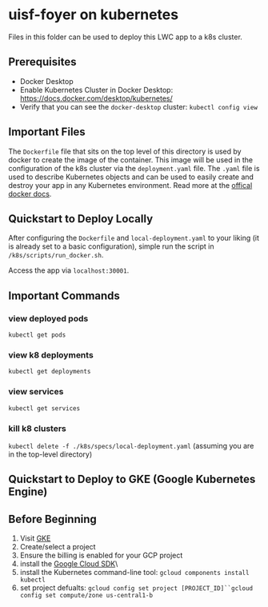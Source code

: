 # uisf-foyer on kubernetes

Files in this folder can be used to deploy this LWC app to a k8s cluster.

## Prerequisites
- Docker Desktop 
- Enable Kubernetes Cluster in Docker Desktop: https://docs.docker.com/desktop/kubernetes/
- Verify that you can see the `docker-desktop` cluster: `kubectl config view`

## Important Files
The `Dockerfile` file that sits on the top level of this directory is used by docker to create the image of the
container. This image will be used in the configuration of the k8s cluster via the `deployment.yaml` file. The
`.yaml` file is used to describe Kubernetes objects and can be used to easily create and destroy your app in any
Kubernetes environment. Read more at the [offical docker docs](https://docs.docker.com/get-started/kube-deploy/).

## Quickstart to Deploy Locally
After configuring the `Dockerfile` and `local-deployment.yaml` to your liking (it is already set to a basic configuration),
simple run the script in `/k8s/scripts/run_docker.sh`.

Access the app via `localhost:30001`.
## Important Commands
### view deployed pods
`kubectl get pods`

### view k8 deployments
`kubectl get deployments`
### view services
`kubectl get services`

### kill k8 clusters
`kubectl delete -f ./k8s/specs/local-deployment.yaml` (assuming you are in the top-level directory)

## Quickstart to Deploy to GKE (Google Kubernetes Engine)
## Before Beginning
1. Visit [GKE](https://console.cloud.google.com/projectselector2/kubernetes)
2. Create/select a project
3. Ensure the billing is enabled for your GCP project
4. install the [Google Cloud SDK](https://cloud.google.com/sdk/docs/quickstarts)\
5. install the Kubernetes command-line tool: `gcloud components install kubectl`
6. set project defualts: `gcloud config set project [PROJECT_ID]``gcloud config set compute/zone us-central1-b`

